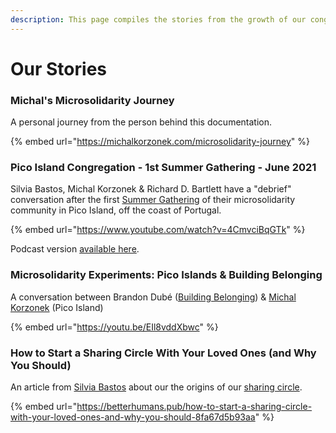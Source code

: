 ```yaml
---
description: This page compiles the stories from the growth of our congregation.
---
```


# Our Stories

### Michal's Microsolidarity Journey

A personal journey from the person behind this documentation.

{% embed url="https://michalkorzonek.com/microsolidarity-journey" %}

### Pico Island Congregation - 1st Summer Gathering - June 2021

Silvia Bastos, Michal Korzonek & Richard D. Bartlett have a "debrief" conversation after the first [Summer Gathering](projects/summer-gathering-2021.md) of their microsolidarity community in Pico Island, off the coast of Portugal.

{% embed url="https://www.youtube.com/watch?v=4CmvciBqGTk" %}

Podcast version [available here](https://anchor.fm/Microsolidarity/episodes/Pico-Island-Congregation---1st-Summer-Gathering---June-2021-e136g6k).

### Microsolidarity Experiments: Pico Islands & Building Belonging

A conversation between Brandon Dubé ([Building Belonging](https://www.buildingbelonging.us)) & [Michal Korzonek](https://michalkorzonek.com) (Pico Island)

{% embed url="https://youtu.be/EIl8vddXbwc" %}

### How to Start a Sharing Circle With Your Loved Ones (and Why You Should)

An article from [Silvia Bastos](https://twitter.com/this\_is\_silvia) about our the origins of our [sharing circle](projects/sharing-circle/).

{% embed url="https://betterhumans.pub/how-to-start-a-sharing-circle-with-your-loved-ones-and-why-you-should-8fa67d5b93aa" %}

